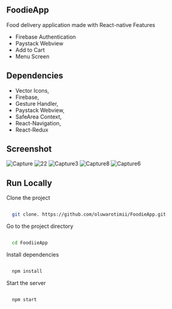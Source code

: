 ## FoodieApp
Food delivery application made with React-native
Features
  * Firebase Authentication 
 * Paystack Webview
*  Add to Cart
*  Menu Screen


## Dependencies
	

*  Vector Icons,
 * Firebase,
*  Gesture Handler,
 * Paystack Webview,
*  SafeArea Context,
*  React-Navigation,
* React-Redux


## Screenshot 
![Capture](https://user-images.githubusercontent.com/60570935/185449518-fe199a7b-eeb2-455f-b3a8-9b70cbc33ec4.PNG)
![22](https://user-images.githubusercontent.com/60570935/185449536-75ce5a2b-2e18-4ddd-bc5b-2bfd27d4a6bd.PNG)
![Capture3](https://user-images.githubusercontent.com/60570935/185449547-04fae367-3b6f-4790-b159-0caf8538d799.PNG)
![Capture8](https://user-images.githubusercontent.com/60570935/185449554-a4ab8853-1ca3-450d-ae78-ce43ba8f6a6c.PNG)
![Capture6](https://user-images.githubusercontent.com/60570935/185449567-e1e3118b-df6b-4d76-8ed5-0f10fd6a8385.PNG)



## Run Locally

Clone the project

```bash

  git clone. https://github.com/oluwarotimii/FoodieApp.git

```

Go to the project directory

```bash

  cd FoodiieApp

```

Install dependencies

```bash

  npm install

```

Start the server

```bash

  npm start

```

